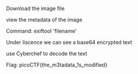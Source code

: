 Download the image file

view the metadata of the image

Command: exiftool 'filename'

Under liscence we can see a base64 encrypted text

use Cyberchef to decode the text

Flag: picoCTF{the_m3tadata_1s_modified}
